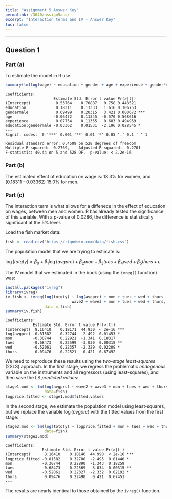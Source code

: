 ```yaml
---
title: "Assignment 5 Answer Key"
permalink: /3040/assign5ans/
excerpt: "Interaction terms and IV - Answer Key"
toc: false
---
```


------------------------------------------------------------------------

## Question 1

### Part (a)

To estimate the model in R use:

```r
summary(lm(log(wage) ~ education + gender + age + experience + gender*education, data=cps))
```

```
Coefficients:
                     Estimate Std. Error t value Pr(>|t|)    
(Intercept)           0.53764    0.70887   0.758 0.448521    
education             0.18311    0.11333   1.616 0.106753    
gendermale            0.69499    0.20315   3.421 0.000672 ***
age                  -0.06472    0.11345  -0.570 0.568616    
experience            0.07754    0.11355   0.683 0.494959    
education:gendermale -0.03362    0.01531  -2.196 0.028545 *  
---
Signif. codes:  0 ‘***’ 0.001 ‘**’ 0.01 ‘*’ 0.05 ‘.’ 0.1 ‘ ’ 1

Residual standard error: 0.4509 on 528 degrees of freedom
Multiple R-squared:  0.2769,	Adjusted R-squared:  0.2701 
F-statistic: 40.44 on 5 and 528 DF,  p-value: < 2.2e-16
```

### Part (b)

The estimated effect of education on wage is: 18.3\% for women, and (0.18311 - 0.03362) 15.0\% for men.

### Part (c)

The interaction term is what allows for a diffenece in the effect of education on wages, between men and women. R has already tested the significance of this variable. With a p-value of 0.0286, the difference is statistically significant at the 5\% level. 

Load the fish market data:

```r
fish <- read.csv("https://rtgodwin.com/data/fish.csv")
```

The population model that we are trying to estimate is:

$\log (totqty) = \beta_0 + \beta_1 \log (avgprc) + \beta_2mon + \beta_3tues + \beta_4wed + \beta_5thurs + \epsilon$

The IV model that we estimated in the book (using the `ivreg()` function) was:

```r
install.packages("ivreg")
library(ivreg)
iv.fish <- ivreg(log(totqty) ~ log(avgprc) + mon + tues + wed + thurs |
                             wave2 + wave3 + mon + tues + wed + thurs,
                 data = fish)
summary(iv.fish)
```

```
Coefficients:
            Estimate Std. Error t value Pr(>|t|)    
(Intercept)  8.16410    0.18171  44.930  < 2e-16 ***
log(avgprc) -0.81582    0.32744  -2.492  0.01453 *  
mon         -0.30744    0.22921  -1.341  0.18317    
tues        -0.68473    0.22599  -3.030  0.00318 ** 
wed         -0.52061    0.22357  -2.329  0.02209 *  
thurs        0.09476    0.22521   0.421  0.67492    
```

We need to reproduce these results using the _two-stage least-squares_ (2SLS) approach. In the first stage, we regress the problematic _endogenous_ variable on the instruments and all regressors (using least-squares), and then save the LS _predicted values_:

```r
stage1.mod <- lm(log(avgprc) ~ wave2 + wave3 + mon + tues + wed + thurs,
                 data=fish)
logprice.fitted <- stage1.mod$fitted.values
```

In the second stage, we estimate the population model using least-squares, but we replace the variable $\log (avgprc)$ with the fitted values from the first stage:

```r
stage2.mod <- lm(log(totqty) ~ logprice.fitted + mon + tues + wed + thurs,
                 data=fish)
summary(stage2.mod)
```

```
Coefficients:
                Estimate Std. Error t value Pr(>|t|)    
(Intercept)      8.16410    0.18146  44.990  < 2e-16 ***
logprice.fitted -0.81582    0.32700  -2.495  0.01440 *  
mon             -0.30744    0.22890  -1.343  0.18259    
tues            -0.68473    0.22569  -3.034  0.00315 ** 
wed             -0.52061    0.22327  -2.332  0.02192 *  
thurs            0.09476    0.22490   0.421  0.67451    
---
```

The results are nearly identical to those obtained by the `ivreg()` function.
